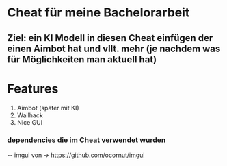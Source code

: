 # Cheat für meine Bachelorarbeit
## Ziel: ein KI Modell in diesen Cheat einfügen der einen Aimbot hat und vllt. mehr (je nachdem was für Möglichkeiten man aktuell hat)

# Features
1. Aimbot (später mit KI)
2. Wallhack
3. Nice GUI


### dependencies die im Cheat verwendet wurden
-- imgui von -> https://github.com/ocornut/imgui
